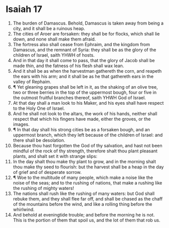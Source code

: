 ﻿# Isaiah 17
1. The burden of Damascus. Behold, Damascus is taken away from being a city, and it shall be a ruinous heap. 
2. The cities of Aroer are forsaken: they shall be for flocks, which shall lie down, and none shall make them afraid. 
3. The fortress also shall cease from Ephraim, and the kingdom from Damascus, and the remnant of Syria: they shall be as the glory of the children of Israel, saith YHWH of hosts. 
4. And in that day it shall come to pass, that the glory of Jacob shall be made thin, and the fatness of his flesh shall wax lean. 
5. And it shall be as when the harvestman gathereth the corn, and reapeth the ears with his arm; and it shall be as he that gathereth ears in the valley of Rephaim. 
6. ¶ Yet gleaning grapes shall be left in it, as the shaking of an olive tree, two or three berries in the top of the uppermost bough, four or five in the outmost fruitful branches thereof, saith YHWH God of Israel. 
7. At that day shall a man look to his Maker, and his eyes shall have respect to the Holy One of Israel. 
8. And he shall not look to the altars, the work of his hands, neither shall respect that which his fingers have made, either the groves, or the images. 
9. ¶ In that day shall his strong cities be as a forsaken bough, and an uppermost branch, which they left because of the children of Israel: and there shall be desolation. 
10. Because thou hast forgotten the God of thy salvation, and hast not been mindful of the rock of thy strength, therefore shalt thou plant pleasant plants, and shalt set it with strange slips: 
11. In the day shalt thou make thy plant to grow, and in the morning shalt thou make thy seed to flourish: but the harvest shall be a heap in the day of grief and of desperate sorrow. 
12. ¶ Woe to the multitude of many people, which make a noise like the noise of the seas; and to the rushing of nations, that make a rushing like the rushing of mighty waters! 
13. The nations shall rush like the rushing of many waters: but God shall rebuke them, and they shall flee far off, and shall be chased as the chaff of the mountains before the wind, and like a rolling thing before the whirlwind. 
14. And behold at eveningtide trouble; and before the morning he is not. This is the portion of them that spoil us, and the lot of them that rob us. 
